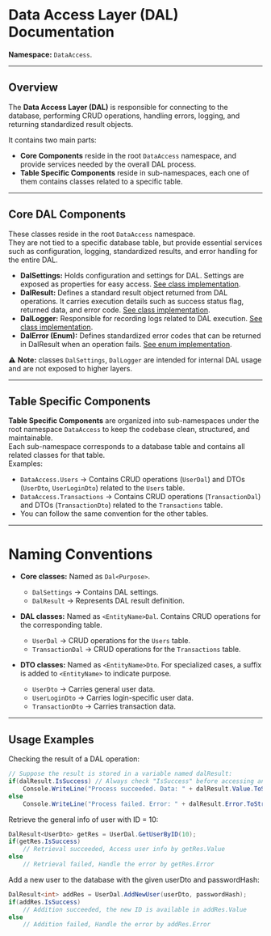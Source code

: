 # Data Access Layer (DAL) Documentation

**Namespace:** `DataAccess`.

---

## Overview
The **Data Access Layer (DAL)** is responsible for connecting to the database, performing CRUD operations, handling errors, logging, and returning standardized result objects.  

It contains two main parts:
* **Core Components** reside in the root `DataAccess` namespace, and provide services needed by the overall DAL process.
* **Table Specific Components** reside in sub-namespaces, each one of them contains classes related to a specific table. 

---

## Core DAL Components
These classes reside in the root `DataAccess` namespace.  
They are not tied to a specific database table, but provide essential services such as configuration, logging, standardized results, and error handling for the entire DAL. 
* **DalSettings:** Holds configuration and settings for DAL. Settings are exposed as properties for easy access. [See class implementation](../../DataAccess/DalSettings.cs).
* **DalResult:** Defines a standard result object returned from DAL operations. It carries execution details such as success status flag, returned data, and error code. [See class implementation](../../DataAccess/DalResult.cs).
* **DalLogger:** Responsible for recording logs related to DAL execution. [See class implementation](../../DataAccess/DalLogger.cs).
* **DalError (Enum):** Defines standardized error codes that can be returned in DalResult when an operation fails. [See enum implementation](../../DataAccess/DalError.cs).

:warning: **Note:** classes `DalSettings`, `DalLogger` are intended for internal DAL usage and are not exposed to higher layers.

---

## Table Specific Components
**Table Specific Components** are organized into sub-namespaces under the root namespace `DataAccess` to keep the codebase clean, structured, and maintainable.  
Each sub-namespace corresponds to a database table and contains all related classes for that table.  
Examples:
* `DataAccess.Users` -> Contains CRUD operations (`UserDal`) and DTOs (`UserDto`, `UserLoginDto`) related to the `Users` table.
* `DataAccess.Transactions` -> Contains CRUD operations (`TransactionDal`) and DTOs (`TransactionDto`) related to the `Transactions` table.
* You can follow the same convention for the other tables.

---

# Naming Conventions
* **Core classes:** Named as `Dal<Purpose>`.
	* `DalSettings` -> Contains DAL settings.
	* `DalResult` -> Represents DAL result definition.

* **DAL classes:** Named as `<EntityName>Dal`. Contains CRUD operations for the corresponding table.
	* `UserDal` -> CRUD operations for the `Users` table.
	* `TransactionDal` -> CRUD operations for the `Transactions` table.

* **DTO classes:** Named as `<EntityName>Dto`. For specialized cases, a suffix is added to `<EntityName>` to indicate purpose.  
	* `UserDto` -> Carries general user data.
	* `UserLoginDto` -> Carries login-specific user data.
	* `TransactionDto` -> Carries transaction data.

---

## Usage Examples
Checking the result of a DAL operation:
```C#
// Suppose the result is stored in a variable named dalResult:
if(dalResult.IsSuccess) // Always check "IsSuccess" before accessing any other property
	Console.WriteLine("Process succeeded. Data: " + dalResult.Value.ToString());
else
	Console.WriteLine("Process failed. Error: " + dalResult.Error.ToString());
```

Retrieve the general info of user with ID = 10:
```C#
DalResult<UserDto> getRes = UserDal.GetUserByID(10);
if(getRes.IsSuccess)
	// Retrieval succeeded, Access user info by getRes.Value
else
	// Retrieval failed, Handle the error by getRes.Error
```

Add a new user to the database with the given userDto and passwordHash:
```C#
DalResult<int> addRes = UserDal.AddNewUser(userDto, passwordHash);
if(addRes.IsSuccess)
	// Addition succeeded, the new ID is available in addRes.Value
else
	// Addition failed, Handle the error by addRes.Error
```
